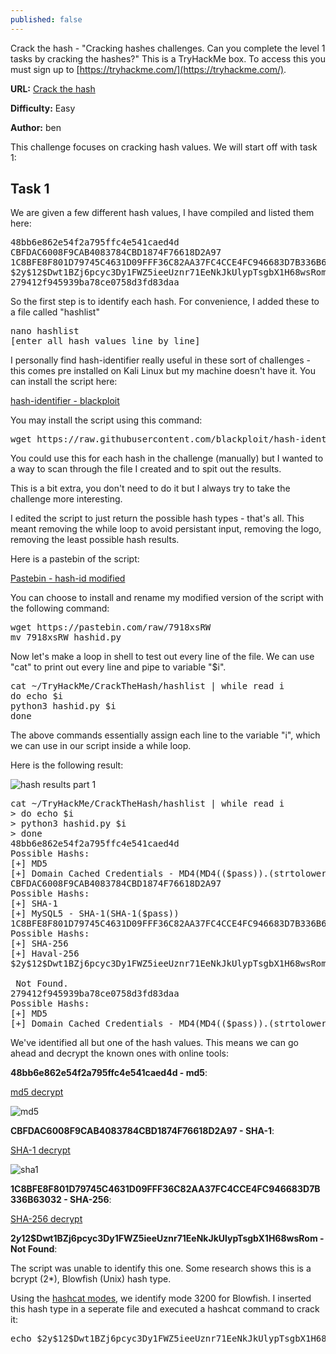 ```yaml
---
published: false
---
```

Crack the hash - "Cracking hashes challenges. Can you complete the level 1 tasks by cracking the hashes?" This is a TryHackMe box. To access this you must sign up to [https://tryhackme.com/](https://tryhackme.com/).

**URL:** [Crack the hash](https://tryhackme.com/room/crackthehash)

**Difficulty:** Easy

**Author:** ben

This challenge focuses on cracking hash values. We will start off with task 1:

## Task 1

We are given a few different hash values, I have compiled and listed them here:

<pre>48bb6e862e54f2a795ffc4e541caed4d
CBFDAC6008F9CAB4083784CBD1874F76618D2A97 
1C8BFE8F801D79745C4631D09FFF36C82AA37FC4CCE4FC946683D7B336B63032
$2y$12$Dwt1BZj6pcyc3Dy1FWZ5ieeUznr71EeNkJkUlypTsgbX1H68wsRom
279412f945939ba78ce0758d3fd83daa</pre>

So the first step is to identify each hash. For convenience, I added these to a file called "hashlist"

<pre>nano hashlist
[enter all hash values line by line]</pre>

I personally find hash-identifier really useful in these sort of challenges - this comes pre installed on Kali Linux but my machine doesn't have it. You can install the script here:

[hash-identifier - blackploit](https://github.com/blackploit/hash-identifier)

You may install the script using this command:

<pre>wget https://raw.githubusercontent.com/blackploit/hash-identifier/master/hash-id.py</pre>

You could use this for each hash in the challenge (manually) but I wanted to a way to scan through the file I created and to spit out the results.

This is a bit extra, you don't need to do it but I always try to take the challenge more interesting.

I edited the script to just return the possible hash types - that's all. This meant removing the while loop to avoid persistant input, removing the logo, removing the least possible hash results.

Here is a pastebin of the script:

[Pastebin - hash-id modified](https://pastebin.com/7918xsRW)

You can choose to install and rename my modified version of the script with the following command:

<pre>wget https://pastebin.com/raw/7918xsRW
mv 7918xsRW hashid.py</pre>

Now let's make a loop in shell to test out every line of the file. We can use "cat" to print out every line and pipe to variable "$i". 

<pre>cat ~/TryHackMe/CrackTheHash/hashlist | while read i
do echo $i
python3 hashid.py $i
done</pre>

The above commands essentially assign each line to the variable "i", which we can use in our script inside a while loop.

Here is the following result:

![hash results part 1](https://i.imgur.com/61iEZOm.png)

<pre>cat ~/TryHackMe/CrackTheHash/hashlist | while read i
> do echo $i
> python3 hashid.py $i
> done
48bb6e862e54f2a795ffc4e541caed4d
Possible Hashs:
[+] MD5
[+] Domain Cached Credentials - MD4(MD4(($pass)).(strtolower($username)))
CBFDAC6008F9CAB4083784CBD1874F76618D2A97
Possible Hashs:
[+] SHA-1
[+] MySQL5 - SHA-1(SHA-1($pass))
1C8BFE8F801D79745C4631D09FFF36C82AA37FC4CCE4FC946683D7B336B63032
Possible Hashs:
[+] SHA-256
[+] Haval-256
$2y$12$Dwt1BZj6pcyc3Dy1FWZ5ieeUznr71EeNkJkUlypTsgbX1H68wsRom

 Not Found.
279412f945939ba78ce0758d3fd83daa
Possible Hashs:
[+] MD5
[+] Domain Cached Credentials - MD4(MD4(($pass)).(strtolower($username)))</pre>

We've identified all but one of the hash values. This means we can go ahead and decrypt the known ones with online tools:

**48bb6e862e54f2a795ffc4e541caed4d - md5**:

[md5 decrypt](https://md5decrypt.net)

![md5](https://imgur.com/3NI4FdP.png)

**CBFDAC6008F9CAB4083784CBD1874F76618D2A97 - SHA-1**:

[SHA-1 decrypt](https://sha1.gromweb.com)

![sha1](https://imgur.com/undefined.png)

**1C8BFE8F801D79745C4631D09FFF36C82AA37FC4CCE4FC946683D7B336B63032 - SHA-256**:

[SHA-256 decrypt](https://hashtoolkit.com/reverse-sha256-hash/)

**$2y$12$Dwt1BZj6pcyc3Dy1FWZ5ieeUznr71EeNkJkUlypTsgbX1H68wsRom - Not Found**:

The script was unable to identify this one. Some research shows this is a bcrypt ($2*$), Blowfish (Unix) hash type. 

Using the [hashcat modes](https://hashcat.net/wiki/doku.php?id=hashcat), we identify mode 3200 for Blowfish. I inserted this hash type in a seperate file and executed a hashcat command to crack it:

<pre>echo $2y$12$Dwt1BZj6pcyc3Dy1FWZ5ieeUznr71EeNkJkUlypTsgbX1H68wsRom > blow
</pre>



